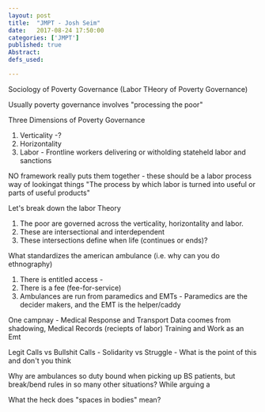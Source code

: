 ```yaml
---
layout: post
title:  "JMPT - Josh Seim"
date:   2017-08-24 17:50:00
categories: ['JMPT']
published: true
Abstract:
defs_used:

---
```


Sociology of Poverty Governance (Labor THeory of Poverty Governance)

Usually poverty governance involves "processing the poor"

Three Dimensions of Poverty Governance
1. Verticality -?
2. Horizontality
3. Labor - Frontline workers delivering or witholding stateheld labor and sanctions

NO framework really puts them together - these should be a labor process way of lookingat things
"The process by which labor is turned into useful or parts of useful products"

Let's break down the labor Theory
1. The poor are governed across the verticality, horizontality and labor.
2. These are intersectional and interdependent
3. These intersections define when life (continues or ends)?

What standardizes the american ambulance (i.e. why can you do ethnography)
1. There is entitled access -
2. There is a fee (fee-for-service)
3. Ambulances are run from paramedics and EMTs - Paramedics are the decider makers, and the EMT is the helper/caddy

One campnay  - Medical Response and Transport
Data coomes from shadowing,
Medical Records (reciepts of labor)
Training and Work as an Emt

Legit Calls vs Bullshit Calls - Solidarity vs Struggle - What is the point of this and don't you think


Why are ambulances so duty bound when picking up BS patients, but break/bend rules in so many other situations? While arguing a

What the heck does "spaces in bodies" mean?
